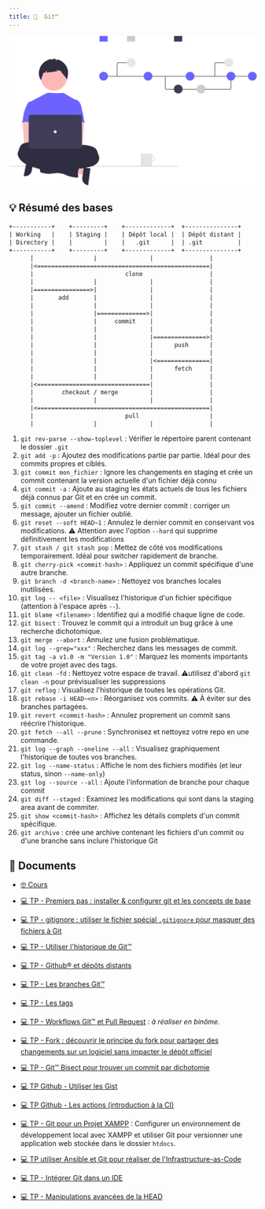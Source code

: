 ```yaml
---
title:   Git™
---
```


![](../../../images/undraw/undraw_version-control_eiam.svg)

## 💡 Résumé des bases

```ditaa
+-----------+    +---------+    +-------------+  +---------------+ 
| Working   |    | Staging |    | Dépôt local |  | Dépôt distant | 
| Directory |    |         |    |   .git      |  | .git          | 
+-----------+    +---------+    +-------------+  +---------------+ 
      |                 |               |                |
      |<=================================================|
      |                          clone                   |
      |                 |               |                |
      |================>|               |                |
      |       add       |               |                |
      |                 |               |                |
      |                 |==============>|                |
      |                 |     commit    |                |
      |                 |               |                |
      |                 |               |===============>|
      |                 |               |      push      |
      |                 |               |                |
      |                 |               |<===============|
      |                 |               |      fetch     |
      |                 |               |                |
      |<================================|                |
      |        checkout / merge         |                |
      |                 |               |                |
      |<=================================================|
      |                          pull                    |
      |                 |               |                |
```

1. `git rev-parse --show-toplevel` : Vérifier le répertoire parent contenant le dossier `.git`
2. `git add -p` : Ajoutez des modifications partie par partie. Idéal pour des commits propres et ciblés.
3. `git commit mon_fichier` : Ignore les changements en staging et crée un commit contenant la version actuelle d'un fichier déjà connu
4. `git commit -a` : Ajoute au staging les états actuels de tous les fichiers déjà connus par Git et en crée un commit.
5. `git commit --amend` : Modifiez votre dernier commit : corriger un message, ajouter un fichier oublié.
6. `git reset --soft HEAD~1` : Annulez le dernier commit en conservant vos modifications. ⚠️  Attention avec l'option `--hard` qui supprime définitivement les modifications
7. `git stash / git stash pop` : Mettez de côté vos modifications temporairement. Idéal pour switcher rapidement de branche.
8. `git cherry-pick <commit-hash>` : Appliquez un commit spécifique d'une autre branche.
9. `git branch -d <branch-name>` : Nettoyez vos branches locales inutilisées.
10. `git log -- <file>` : Visualisez l'historique d'un fichier spécifique (attention à l'espace après `--`).
11. `git blame <filename>` : Identifiez qui a modifié chaque ligne de code.
12. `git bisect` : Trouvez le commit qui a introduit un bug grâce à une recherche dichotomique.
13. `git merge --abort` : Annulez une fusion problématique.
14. `git log --grep="xxx"` : Recherchez dans les messages de commit.
15. `git tag -a v1.0 -m "Version 1.0"` : Marquez les moments importants de votre projet avec des tags.
16. `git clean -fd` : Nettoyez votre espace de travail. ⚠️utilisez d'abord `git clean -n` pour prévisualiser les suppressions
17. `git reflog` : Visualisez l'historique de toutes les opérations Git.
18. `git rebase -i HEAD~<n>` : Réorganisez vos commits. ⚠️ À éviter sur des branches partagées.
19. `git revert <commit-hash>` : Annulez proprement un commit sans réécrire l'historique.
20. `git fetch --all --prune` : Synchronisez et nettoyez votre repo en une commande.
21. `git log --graph --oneline --all` : Visualisez graphiquement l'historique de toutes vos branches.
22. `git log --name-status` : Affiche le nom des fichiers modifiés (et leur status, sinon `--name-only`)
23. `git log --source --all` : Ajoute l'information de branche pour chaque commit
24. `git diff --staged` : Examinez les modifications qui sont dans la staging area avant de commiter.
25. `git show <commit-hash>` : Affichez les détails complets d'un commit spécifique.
26. `git archive` : crée une archive contenant les fichiers d'un commit ou d'une branche sans inclure l'historique Git

## 📄 Documents

- [🤓 Cours](/cours/git/git-cours)

- [💻 TP - Premiers pas : installer & configurer git et les concepts de base](/cours/git/git-tp-commit)
- [💻 TP - gitignore : utiliser le fichier spécial `.gitignore` pour masquer des fichiers à Git](/cours/git/git-tp-gitignore)
- [💻 TP - Utiliser l'historique de Git™](/cours/git/git-tp-historique)
- [💻 TP - Github® et dépôts distants](/cours/git/git-tp-github)
- [💻 TP - Les branches Git™](/cours/git/git-tp-branches)
- [💻 TP - Les tags](/cours/git/git-tp-tags)
- [💻 TP - Workflows Git™ et Pull Request](/cours/git/git-tp-workflows-pr) : _à réaliser en binôme._
- [💻 TP - Fork : découvrir le principe du fork pour partager des changements sur un logiciel sans impacter le dépôt officiel](/cours/git/git-tp-fork)
- [💻 TP - Git™ Bisect pour trouver un commit par dichotomie](/cours/git/git-tp-bisect)
- [💻 TP Github - Utiliser les Gist](/cours/git/git-tp-github-gist)
- [💻 TP Github - Les actions (introduction à la CI)](/cours/git/git-tp-github-actions)
- [💻 TP - Git pour un Projet XAMPP](/cours/git/git-tp-xampp) : Configurer un environnement de développement local avec XAMPP et utiliser Git pour versionner une application web stockée dans le dossier `htdocs`.
- [💻 TP utiliser Ansible et Git pour réaliser de l'Infrastructure-as-Code](/cours/git/git-tp-ansible)
- [💻 TP - Intégrer Git dans un IDE](/cours/git/git-tp-ide)
- [💻 TP - Manipulations avancées de la HEAD](/cours/git/git-tp-deplacer-head-avance)


